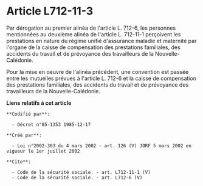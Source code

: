 # Article L712-11-3

Par dérogation au premier alinéa de l'article L. 712-6, les personnes mentionnées au deuxième alinéa de l'article L. 712-11-1
perçoivent les prestations en nature du régime unifié d'assurance maladie et maternité par l'organe de la caisse de
compensation des prestations familiales, des accidents du travail et de prévoyance des travailleurs de la Nouvelle-
Calédonie. 

Pour la mise en oeuvre de l'alinéa précédent, une convention est passée entre les mutuelles prévues à l'article L. 712-6 et
la caisse de compensation des prestations familiales, des accidents du travail et de prévoyance des travailleurs de la
Nouvelle-Calédonie.

**Liens relatifs à cet article**

	**Codifié par**:

	  - Décret n°85-1353 1985-12-17

	**Créé par**:

	  - Loi n°2002-303 du 4 mars 2002 - art. 126 (V) JORF 5 mars 2002 en vigueur le 1er juillet 2002

	**Cite**:

	  - Code de la sécurité sociale. - art. L712-11-1 (V)
	  - Code de la sécurité sociale. - art. L712-6 (V)
